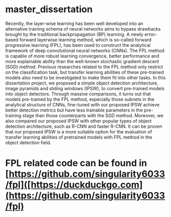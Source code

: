 # master_dissertation
Recently, the layer-wise learning has been well developed into an alternative training schema of neural networks aims to bypass drawbacks brought by the traditional backpropagation (BP) learning. A newly error-based forward layerwise learning method, which is so-called forward progressive learning (FPL), has been used to construct the analytical framework of deep convolutional neural networks (CNNs). The FPL method is capable of more robust learning convergence, better performance and more explainable ability than the well-known stochastic gradient descent (SGD) method. Previous researches related to the FPL method only restrict on the classification task, but transfer learning abilities of these pre-trained models also need to be investigated to make them fit into other tasks. In this dissertation project, we proposed a simple object detection architecture, image pyramids and sliding windows (IPSW), to convert pre-trained models into object detectors. Through massive comparisons, it turns out that models pre-trained by the FPL method, especially those subnets in the analytical structure of CNNs, fine-tuned with our proposed IPSW achieve better
detection metrics but have less trainable parameters in the pre-training stage than those counterparts with the SGD method. Moreover, we also compared our proposed IPSW with other popular types of object detection architecture, such as R-CNN and faster R-CNN. It can be proven that our proposed IPSW is a more suitable option for the evaluation of transfer learning abilities of pretrained models with FPL method in the object detection field.

# FPL related code can be found in [https://github.com/singularity6033/fpl]([https://duckduckgo.com](https://github.com/singularity6033/fpl)
